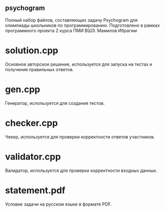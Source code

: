 ## psychogram

Полный набор файлов, составляющих задачу Psychogram для олимпиады школьников по программированию.
Подготовлено в рамках программного проекта 2 курса ПМИ ВШЭ.
Мамилов Ибрагим 

# solution.cpp 
Основное авторское решение, используется для запуска на тестах и получения правильных ответов.

# gen.cpp
Генератор, используется для создания тестов.

# checker.cpp
Чекер, используется для проверки корректности ответов участников.

# validator.cpp
Валидатор, используется для проверки корректности входных данных.

# statement.pdf
Условие задачи на русском языке в формате PDF.
